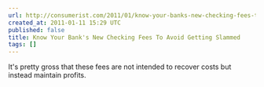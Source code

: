```yaml
---
url: http://consumerist.com/2011/01/know-your-banks-new-checking-fees-to-avoid-getting-slammed.html
created_at: 2011-01-11 15:29 UTC
published: false
title: Know Your Bank's New Checking Fees To Avoid Getting Slammed
tags: []
---
```


It's pretty gross that these fees are not intended to recover costs but instead maintain profits.
